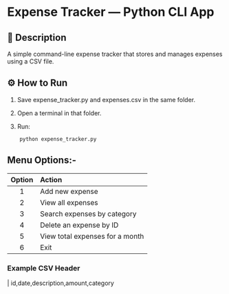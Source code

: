 # Expense Tracker — Python CLI App
## 🧩 Description

A simple command-line expense tracker that stores and manages expenses using a CSV file.

## ⚙️ How to Run

1. Save expense_tracker.py and expenses.csv in the same folder.

2. Open a terminal in that folder.

3. Run:

``` 
    python expense_tracker.py 
```

## Menu Options:-

| Option | Action                          |
| :----: | :------------------------------ |
|    1   | Add new expense                 |
|    2   | View all expenses               |
|    3   | Search expenses by category     |
|    4   | Delete an expense by ID         |
|    5   | View total expenses for a month |
|    6   | Exit                            |

### Example CSV Header

| id,date,description,amount,category

